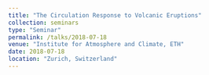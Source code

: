 ```yaml
---
title: "The Circulation Response to Volcanic Eruptions"
collection: seminars
type: "Seminar"
permalink: /talks/2018-07-18
venue: "Institute for Atmosphere and Climate, ETH"
date: 2018-07-18
location: "Zurich, Switzerland"
---
```


